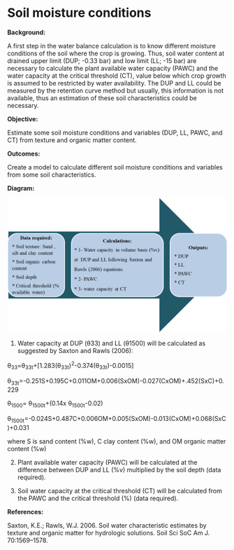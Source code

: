 # Soil moisture conditions

**Background:**

A first step in the water balance calculation is to know different moisture conditions of the soil where the crop is growing. Thus, soil water content at drained upper limit (DUP; -0.33 bar) and low limit (LL; -15 bar) are necessary to calculate the plant available water capacity (PAWC) and the water capacity at the critical threshold (CT), value below which crop growth is assumed to be restricted by water availability. The DUP and LL could be measured by the retention curve method but usually, this information is not available, thus an estimation of these soil characteristics could be necessary. 

**Objective:**

Estimate some soil moisture conditions and variables (DUP, LL, PAWC, and CT) from texture and organic matter content. 

**Outcomes:**

Create a model to calculate different soil moisture conditions and variables from some soil characteristics. 

**Diagram:**

![alt_text](https://github.com/waltercarciochi/project/blob/master/Diagram.png)

1. Water capacity at DUP (θ33) and LL (θ1500) will be calculated as suggested by Saxton and Rawls (2006): 

θ<sub>33</sub>=θ<sub>33t</sub>+[1.283(θ<sub>33t</sub>)<sup>2</sup>-0.374(θ<sub>33t</sub>)-0.0015] 

θ<sub>33t</sub>=-0.251S+0.195C+0.011OM+0.006(SxOM)-0.027(CxOM)+.452(SxC)+0.229 

θ<sub>1500</sub>= θ<sub>1500t</sub>+(0.14x θ<sub>1500t</sub>-0.02) 

θ<sub>1500t</sub>=-0.024S+0.487C+0.006OM+0.005(SxOM)-0.013(CxOM)+0.068(SxC)+0.031 

where S is sand content (%w), C clay content (%w), and OM organic matter content (%w)

2. Plant available water capacity (PAWC) will be calculated at the difference between DUP and LL (%v) multiplied by the soil depth (data required). 

3. Soil water capacity at the critical threshold (CT) will be calculated from the PAWC and the critical threshold (%) (data required). 

**References:** 

Saxton, K.E.; Rawls, W.J. 2006. Soil water characteristic estimates by texture and organic matter for hydrologic solutions. Soil Sci SoC Am J. 70:1569–1578.
